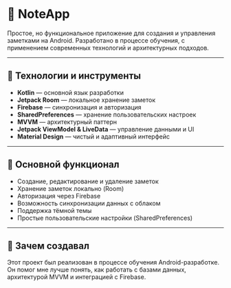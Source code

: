 # 📒 NoteApp

Простое, но функциональное приложение для создания и управления заметками на Android. Разработано в процессе обучения, с применением современных технологий и архитектурных подходов.

---

## 🚀 Технологии и инструменты

- **Kotlin** — основной язык разработки  
- **Jetpack Room** — локальное хранение заметок  
- **Firebase** — синхронизация и авторизация  
- **SharedPreferences** — хранение пользовательских настроек  
- **MVVM** — архитектурный паттерн  
- **Jetpack ViewModel & LiveData** — управление данными и UI  
- **Material Design** — чистый и адаптивный интерфейс

---

## 📱 Основной функционал

- Создание, редактирование и удаление заметок  
- Хранение заметок локально (Room)  
- Авторизация через Firebase  
- Возможность синхронизации данных с облаком  
- Поддержка тёмной темы  
- Простые пользовательские настройки (SharedPreferences)

---

## 🧠 Зачем создавал

Этот проект был реализован в процессе обучения Android-разработке. Он помог мне лучше понять, как работать с базами данных, архитектурой MVVM и интеграцией с Firebase.
